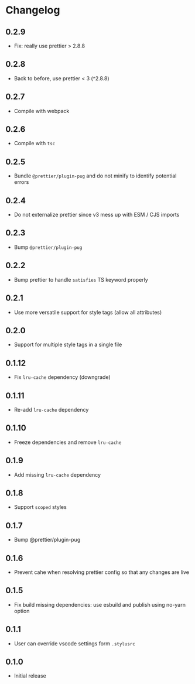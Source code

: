 # Changelog

## 0.2.9

  - Fix: really use prettier > 2.8.8

## 0.2.8

  - Back to before, use prettier < 3 (^2.8.8)

## 0.2.7

  - Compile with webpack

## 0.2.6

  - Compile with `tsc`

## 0.2.5

  - Bundle `@prettier/plugin-pug` and do not minify to identify potential errors

## 0.2.4

  - Do not externalize prettier since v3 mess up with ESM / CJS imports

## 0.2.3

  - Bump `@prettier/plugin-pug`

## 0.2.2

  - Bump prettier to handle `satisfies` TS keyword properly

## 0.2.1

  - Use more versatile support for style tags (allow all attributes)

## 0.2.0

  - Support for multiple style tags in a single file

## 0.1.12

  - Fix `lru-cache` dependency (downgrade)

## 0.1.11

  - Re-add `lru-cache` dependency

## 0.1.10

  - Freeze dependencies and remove `lru-cache`

## 0.1.9

  - Add missing `lru-cache` dependency

## 0.1.8

  - Support `scoped` styles

## 0.1.7

  - Bump @prettier/plugin-pug

## 0.1.6

  - Prevent cahe when resolving prettier config so that any changes are live

## 0.1.5

  - Fix build missing dependencies: use esbuild and publish using no-yarn option

## 0.1.1

  - User can override vscode settings form `.stylusrc`

## 0.1.0

  - Initial release
